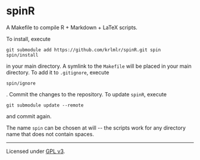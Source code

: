 spinR
=====

A Makefile to compile R + Markdown + LaTeX scripts.

To install, execute

    git submodule add https://github.com/krlmlr/spinR.git spin
    spin/install

in your main directory.  A symlink to the `Makefile` will be placed in your
main directory.  To add it to `.gitignore`, execute

    spin/ignore

.  Commit the changes to the repository.  To update `spinR`, execute

    git submodule update --remote

and commit again.

The name `spin` can be chosen at will -- the scripts work for any directory
name that does not contain spaces.

---------

Licensed under [GPL v3](http://www.gnu.org/copyleft/gpl.html).
